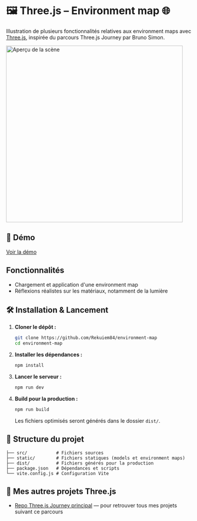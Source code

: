 # 🖼️ Three.js – Environment map 🌐

Illustration de plusieurs fonctionnalités relatives aux environment maps avec [Three.js](https://threejs.org/), inspirée du parcours Three.js Journey par Bruno Simon.

<img src="./docs/scene.png" alt="Aperçu de la scène" width="480"/>

## 🚀 Démo

[Voir la démo](https://rekuiem84.github.io/environment-map/)

## Fonctionnalités

- Chargement et application d'une environment map
- Réflexions réalistes sur les matériaux, notamment de la lumière

## 🛠️ Installation & Lancement

1. **Cloner le dépôt :**

   ```bash
   git clone https://github.com/Rekuiem84/environment-map
   cd environment-map
   ```

2. **Installer les dépendances :**

   ```bash
   npm install
   ```

3. **Lancer le serveur :**

   ```bash
   npm run dev
   ```

4. **Build pour la production :**

   ```bash
   npm run build
   ```

   Les fichiers optimisés seront générés dans le dossier `dist/`.

## 📁 Structure du projet

```
├── src/           # Fichiers sources
├── static/        # Fichiers statiques (models et environment maps)
├── dist/          # Fichiers générés pour la production
├── package.json   # Dépendances et scripts
└── vite.config.js # Configuration Vite
```

## 🔗 Mes autres projets Three.js

- [Repo Three.js Journey principal](https://github.com/Rekuiem84/threejs-journey) — pour retrouver tous mes projets suivant ce parcours
